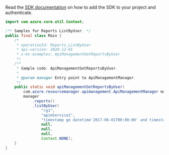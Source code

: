 Read the [SDK documentation](https://github.com/Azure/azure-sdk-for-java/blob/azure-resourcemanager-apimanagement_1.0.0-beta.2/sdk/apimanagement/azure-resourcemanager-apimanagement/README.md) on how to add the SDK to your project and authenticate.

```java
import com.azure.core.util.Context;

/** Samples for Reports ListByUser. */
public final class Main {
    /*
     * operationId: Reports_ListByUser
     * api-version: 2020-12-01
     * x-ms-examples: ApiManagementGetReportsByUser
     */
    /**
     * Sample code: ApiManagementGetReportsByUser.
     *
     * @param manager Entry point to ApiManagementManager.
     */
    public static void apiManagementGetReportsByUser(
        com.azure.resourcemanager.apimanagement.ApiManagementManager manager) {
        manager
            .reports()
            .listByUser(
                "rg1",
                "apimService1",
                "timestamp ge datetime'2017-06-01T00:00:00' and timestamp le datetime'2017-06-04T00:00:00'",
                null,
                null,
                null,
                Context.NONE);
    }
}
```
